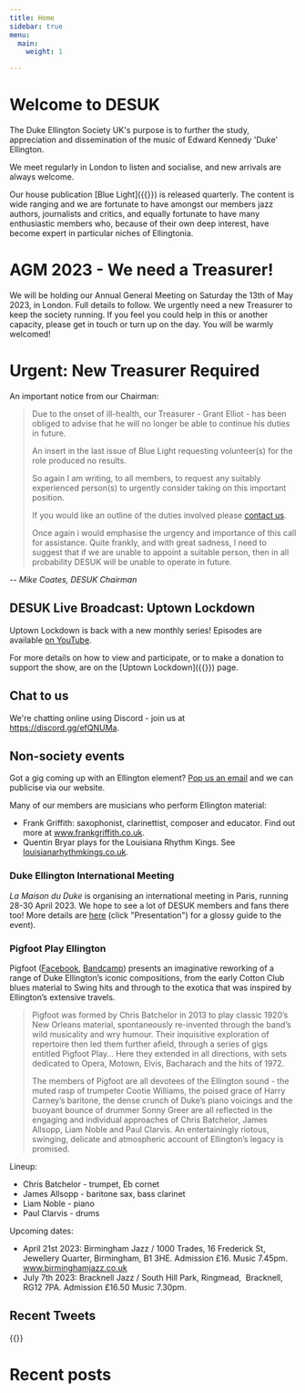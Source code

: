 ```yaml
---
title: Home
sidebar: true
menu:
  main:
    weight: 1

---
```

# Welcome to DESUK

The Duke Ellington Society UK's purpose is to further the study, appreciation and dissemination of the music of Edward Kennedy 'Duke' Ellington.

We meet regularly in London to listen and socialise, and new arrivals are always welcome.

Our house publication [Blue Light]({{<relref blue_light>}}) is released quarterly. The content is wide ranging and we are fortunate to have amongst our members jazz authors, journalists and critics, and equally fortunate to have many enthusiastic members who, because of their own deep interest, have become expert in particular niches of Ellingtonia.

# AGM 2023 - We need a Treasurer!


We will be holding our Annual General Meeting on Saturday the 13th of May 2023, in London. Full details to follow. We urgently need a new Treasurer to keep the society running. If you feel you could help in this or another capacity, please get in touch or turn up on the day. You will be warmly welcomed!

# Urgent: New Treasurer Required

An important notice from our Chairman:

> Due to the onset of ill-health, our Treasurer - Grant Elliot - has been
obliged to advise that he will no longer be able to continue his duties in
future.
>
> An insert in the last issue of Blue Light requesting volunteer(s) for the role
produced no results.
>
> So again I am writing, to  all members, to request any suitably experienced
person(s) to urgently consider taking on this important position.
>
> If you would like an outline of the duties involved please <a
href="mailto:desuk@dukeellington.org.uk">contact us</a>.
>
> Once again i would emphasise the urgency and importance of this call for
assistance. Quite frankly, and with great sadness, I need to suggest that if we
are unable to appoint a suitable person, then in all probability DESUK will be
unable to operate in future.

-- *Mike Coates, DESUK Chairman*

## DESUK Live Broadcast: Uptown Lockdown

Uptown Lockdown is back with a new monthly series! Episodes are available [on YouTube](https://www.youtube.com/channel/UCq3QqJgdSJwk4nlmnnaH42Q/).

For more details on how to view and participate, or to make a donation to support the show, are on the [Uptown Lockdown]({{<relref uptown_lockdown>}}) page.

## Chat to us

We're chatting online using Discord - join us at https://discord.gg/efQNUMa.

## Non-society events


Got a gig coming up with an Ellington element? <a href="mailto:desuk@dukeellington.org.uk">Pop us an email</a> and we can publicise via our website.

Many of our members are musicians who perform Ellington material:
* Frank Griffith: saxophonist, clarinettist, composer and educator. Find out more at www.frankgriffith.co.uk.
* Quentin Bryar plays for the Louisiana Rhythm Kings. See [louisianarhythmkings.co.uk](http://louisianarhythmkings.co.uk/). <!-- https broken for this site -->

### Duke Ellington International Meeting

*La Maison du Duke* is organising an international meeting in Paris, running 28-30 April 2023. We hope to see a lot of DESUK members and fans there too! More details are [here](https://www.maison-du-duke.com/meeting-2023/meeting-international/) (click "Presentation") for a glossy guide to the event).

### Pigfoot Play Ellington

Pigfoot ([Facebook](https://www.facebook.com/Pigfoot4), [Bandcamp](https://chrisbatchelor.bandcamp.com/releases)) presents an imaginative reworking of a range of Duke Ellington’s iconic compositions, from the early Cotton Club blues material to Swing hits and through to the exotica that was inspired by Ellington’s extensive travels.

> Pigfoot was formed by Chris Batchelor in 2013 to play classic 1920’s New Orleans material, spontaneously re-invented through the band’s wild musicality and wry humour. Their inquisitive exploration of repertoire then led them further afield, through a series of gigs entitled Pigfoot Play… Here they extended in all directions, with sets dedicated to Opera, Motown, Elvis, Bacharach and the hits of 1972.
>
> The members of Pigfoot are all devotees of the Ellington sound - the muted
> rasp of trumpeter Cootie Williams, the poised grace of Harry Carney’s
> baritone, the dense crunch of Duke’s piano voicings and the buoyant bounce of
> drummer Sonny Greer are all reflected in the engaging and individual
> approaches of Chris Batchelor, James Allsopp, Liam Noble and Paul Clarvis. An
> entertainingly riotous, swinging, delicate and atmospheric account of
> Ellington’s legacy is promised.

Lineup:

* Chris Batchelor - trumpet, Eb cornet
* James Allsopp - baritone sax, bass clarinet
* Liam Noble - piano
* Paul Clarvis - drums

Upcoming dates:

* April 21st 2023: Birmingham Jazz / 1000 Trades, 16 Frederick St, Jewellery Quarter, Birmingham, B1 3HE. Admission £16. Music 7.45pm. www.birminghamjazz.co.uk
* July 7th 2023: Bracknell Jazz / South Hill Park, Ringmead,  Bracknell,  RG12 7PA. Admission £16.50 Music 7.30pm.



## Recent Tweets

{{<tweets tweet-limit="2">}}

# Recent posts
